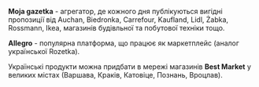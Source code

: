 **Moja gazetka** - агрегатор, де кожного дня публікуються вигідні пропозиції від Auchan, Biedronka, Carrefour, Kaufland, Lidl, Żabka, Rossmann, Ikea, магазинів будівльної та побутової техніки тощо.

**Allegro** - популярна платформа, що працює як маркетплейс (аналог української Rozetka).

<section>

Українські продукти можна придбати в мережі магазинів **Best Market** у великих містах (Варшава, Краків, Катовіце, Познань, Вроцлав).

</section>